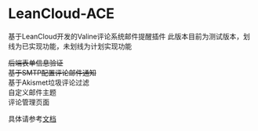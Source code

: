 # LeanCloud-ACE

基于LeanCloud开发的Valine评论系统邮件提醒插件
此版本目前为测试版本，划线为已实现功能，未划线为计划实现功能

~~后端表单信息验证~~  
~~基于SMTP配置评论邮件通知~~  
基于Akismet垃圾评论过滤  
自定义邮件主题  
评论管理页面

具体请参考[文档](http://blog.fcwalkers.com/2018/09/03/tech_stack/评论系统Valine实现邮件提醒)
